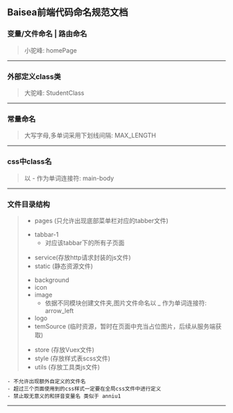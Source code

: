 **Baisea前端代码命名规范文档**
---
### 变量/文件命名 | 路由命名
> 小驼峰: homePage
---
### 外部定义class类 
> 大驼峰: StudentClass
---
### 常量命名
> 大写字母,多单词采用下划线间隔: MAX_LENGTH
---
### css中class名
> 以 - 作为单词连接符: main-body
---
### 文件目录结构
> + pages (只允许出现底部菜单栏对应的tabber文件)
>  - tabbar-1
>    - 对应该tabbar下的所有子页面
> + service(存放http请求封装的js文件)
> + static (静态资源文件)
>  - background
>  - icon
>  - image
>    * 依据不同模块创建文件夹,图片文件命名以 _ 作为单词连接符: arrow_left
>  - logo
>  - temSource (临时资源，暂时在页面中充当占位图片，后续从服务端获取)
> + store (存放Vuex文件)
> + style (存放样式表scss文件)
> + utils (存放工具类js文件)

    - 不允许出现额外自定义的文件名
    - 超过三个页面使用到的css样式一定要在全局css文件中进行定义
    - 禁止取无意义的和拼音变量名 类似于 anniu1

---
